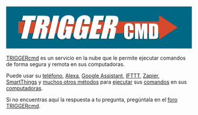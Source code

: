 [![TRIGGERcmd.com](/images/logo.jpg)](https://www.triggercmd.com)

[TRIGGERcmd](https://www.triggercmd.com) es un servicio en la nube que le permite ejecutar comandos de forma segura y remota en sus computadoras.

Puede usar su [teléfono](https://app.triggercmd.com), [Alexa](./Alexa.md), [Google Assistant](./GoogleAssistant.md), [IFTTT](./IFTTT.md), [Zapier](./Zapier.md), [SmartThings](./SmartThings.md) y [muchos otros métodos](https://www.triggercmd.com/forum/topic/30/list-of-ways-to-trigger-your-commands) para [ejecutar](./TriggerCommands.md) sus [comandos](./Commands.md) en sus [computadoras](./Computers.md).

Si no encuentras aquí la respuesta a tu pregunta, pregúntala en el [foro TRIGGERcmd](https://www.triggercmd.com/forum/category/5/instructions).